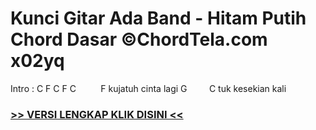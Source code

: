 
 # Kunci Gitar Ada Band - Hitam Putih Chord Dasar ©ChordTela.com x02yq


Intro : C F C F C          F kujatuh cinta lagi G         C tuk kesekian kali

###  <a href="https://shortlighzx.web.app?sq=Kunci Gitar Ada Band - Hitam Putih Chord Dasar ©ChordTela.com"> >> VERSI LENGKAP KLIK DISINI << </a>
